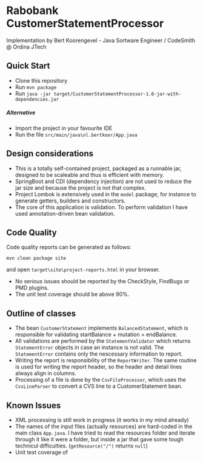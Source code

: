 # Rabobank CustomerStatementProcessor

Implementation by Bert Koorengevel - Java Sortware Engineer / CodeSmith @ Ordina JTech

## Quick Start

 * Clone this repository
 * Run `mvn package`
 * Run `java -jar target/CustomerStatementProcessor-1.0-jar-with-dependencies.jar`
 
##### Alternative

 * Import the project in your favourite IDE
 * Run the file `src/main/java\nl.bertkoor/App.java`

## Design considerations

 * This is a totally self-contained project, packaged as a runnable jar,
   designed to be scaleable and thus is efficient with memory.
 * SpringBoot and CDI (dependency injection) are not used to reduce the jar size
   and because the project is not that complex.
 * Project Lombok is extensively used in the `model` package,
   for instance to generate getters, builders and constructors.
 * The core of this application is validation.
   To perform validation I have used annotation-driven bean validation.

## Code Quality

Code quality reports can be generated as follows:

````
mvn clean package site
````

and open `target\site\project-reports.html` in your browser.

 * No serious issues should be reported by the CheckStyle, FindBugs or PMD plugins.
 * The unit test coverage should be above 90%.

## Outline of classes

 * The bean `CustomerStatement` implements `BalancedStatement`, 
   which is responsible for validating startBalance + mutation = endBalance.
 * All validations are performed by the `StatementValidator`
   which returns `StatementError` objects in case an instance is not valid.
   The `StatementError` contains only the nescessary information to report.
 * Writing the report is responsibility of the `ReportWriter`.
   The same routine is used for writing the report header, so the header and
   detail lines always align in columns.
 * Processing of a file is done by the `CsvFileProcessor`, 
   which uses the `CvsLineParser` to convert a CVS line to a CustomerStatement bean.

## Known Issues

 * XML processing is still work in progress (it works in my mind already)
 * The names of the input files (actually resources) are hard-coded in the main class
   `App.java`. I have tried to read the resources folder and iterate through it like
   it were a folder, but inside a jar that gave some tough technicul difficulties.
   (`getResource("/")` returns `null`)
 * Unit test coverage of 
   